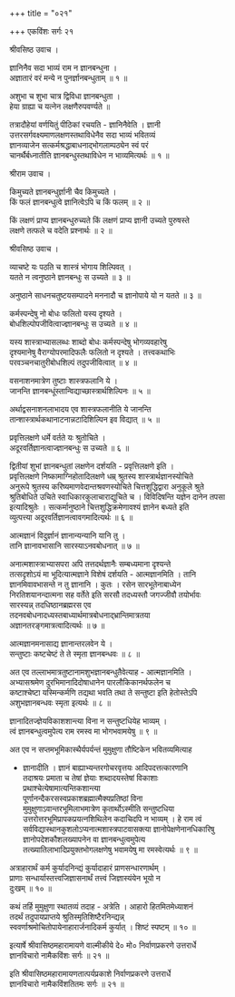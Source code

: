 +++
title = "०२१"

+++
एकविंशः सर्गः २१  
  
श्रीवसिष्ठ उवाच ।  
  
ज्ञानिनैव सदा भाव्यं राम न ज्ञानबन्धुना ।  
अज्ञातारं वरं मन्ये न पुनर्ज्ञानबन्धुताम् ॥ १ ॥  
  
अशुभा च शुभा चात्र द्विविधा ज्ञानबन्धुता ।  
हेया ग्राह्या च यत्नेन लक्षणैरुपवर्ण्यते ॥  
  
तत्रादौहेयां वर्णयितुं पीठिकां रचयति - ज्ञानिनैवेति । ज्ञानी   
उत्तरसर्गवक्ष्यमाणलक्षणस्तथाविधेनैव सदा भाव्यं भवितव्यं   
ज्ञानव्याजेन सत्कर्मश्रद्धाबाधनाद्भोगलाम्पठ्येन स्वं परं   
चानर्थैर्बध्नातीति ज्ञानबन्धुस्तथाविधेन न भाव्यमित्यर्थः ॥ १ ॥   
  
श्रीराम उवाच ।  
  
किमुच्यते ज्ञानबन्धुर्ज्ञानी चैव किमुच्यते ।  
किं फलं ज्ञानबन्धुत्वे ज्ञानित्वेऽपि च किं फलम् ॥ २ ॥  
  
किं लक्षणं प्राप्य ज्ञानबन्धुरुच्यते किं लक्षणं प्राप्य ज्ञानी उच्यते पुरुषस्ते   
लक्षणे तत्फले च वदेति प्रश्नार्थः ॥ २ ॥  
  
श्रीवसिष्ठ उवाच ।  
  
व्याचष्टे यः पठति च शास्त्रं भोगाय शिल्पिवत् ।  
यतते न त्वनुष्ठाने ज्ञानबन्धुः स उच्यते ॥ ३ ॥  
  
अनुष्ठाने साधनचतुष्टयसम्पादने मननादौ च ज्ञानोपाये यो न यतते ॥ ३ ॥  
  
कर्मस्पन्देषु नो बोधः फलितो यस्य दृश्यते ।  
बोधशिल्पोपजीवित्वाज्ज्ञानबन्धुः स उच्यते ॥ ४ ॥  
  
यस्य शास्त्राभ्यासलब्धः शाब्दो बोधः कर्मस्पन्देषु भोगव्यवहारेषु   
दृश्यमानेषु वैराग्योपरमादिफलैः फलितो न दृश्यते । तत्त्वकथाभिः   
परवञ्चनचातुरीबोधशिल्पं तदुपजीवित्वात् ॥ ४ ॥  
  
वसनाशनमात्रेण तुष्टाः शास्त्रफलानि ये ।  
जानन्ति ज्ञानबन्धूंस्तान्विद्याच्छास्त्रार्थशिल्पिनः ॥ ५ ॥  
  
अर्थाद्वसनाशनलाभादय एव शास्त्रफलानीति ये जानन्ति   
तान्शास्त्रार्थकथानाटनान्नटादिशिल्पिन इव विद्यात् ॥ ५ ॥  
  
प्रवृत्तिलक्षणे धर्मे वर्तते यः श्रुतोचिते ।  
अदूरवर्तिज्ञानत्वाज्ज्ञानबन्धुः स उच्यते ॥ ६ ॥  
  
द्वितीयां शुभां ज्ञानबन्धुतां लक्षणेन दर्शयति - प्रवृत्तिलक्षणे इति ।   
प्रवृत्तिलक्षणे निष्कामाग्निहोतादिलक्षणे धम्र् श्रुतस्य शास्त्रार्थज्ञानस्योचिते   
अनुरूपे श्रुतस्य करिष्यमाणवेदान्तश्रवणस्योचिते चित्तशुद्धिद्वारा अनुकूले श्रुते   
श्रुतिबोधिते उचिते स्वाधिकारकुलाचाराद्युचिते च । विविदिषन्ति यज्ञेन दानेन तपसा   
इत्यादिश्रुतेः । सत्कर्मानुष्ठाने चित्तशुद्धिक्रमेणावश्यं ज्ञानेन बध्यते इति   
व्युत्पत्त्या अदूरवर्तिज्ञानत्वावगमादित्यर्थः ॥ ६ ॥  
  
आत्मज्ञानं विदुर्ज्ञानं ज्ञानान्यन्यानि यानि तु ।  
तानि ज्ञानावभासानि सारस्याऽनवबोधनात् ॥ ७ ॥  
  
अनात्मशास्त्राभ्यासपरा अपि तत्तदर्थज्ञानैः सम्बध्यमाना दृश्यन्ते   
तत्सदृशोऽयं मा भूदित्यात्मज्ञाने विशेषं दर्शयति - आत्मज्ञानमिति । तानि   
ज्ञानमिवावभासन्ते न तु ज्ञानानि । कुतः । रसेन सारभूतेनाबाध्येन   
निरतिशयानन्दात्मना सह वर्तेते इति सरसौ तदध्यस्तौ जगज्जीवौ तयोर्भावः   
सारस्यन्न् तदधिष्ठानब्रह्मरस एव   
तदनवबोधनादध्यस्तबाध्यार्थमात्रबोधनाद्भ्रान्तिमात्रतया   
अज्ञानतरङ्गमात्रत्वादित्यर्थः ॥ ७ ॥  
  
आत्मज्ञानमनासाद्य ज्ञानान्तरलवेन ये ।   
सन्तुष्टाः कष्टचेष्टं ते ते स्मृता ज्ञानबन्धवः ॥ ८ ॥  
  
अत एव तल्लाभमात्रतुष्टानामशुभज्ञानबन्धुतैवेत्याह - आत्मज्ञानमिति ।   
अभ्यासश्रमेण दुरभिमानादिदोषाधानेन पारलौकिकानर्थफलेन च   
कष्टाश्चेष्टा यस्मिन्कर्मणि तद्यथा भवति तथा ते सन्तुष्टा इति हेतोस्तेऽपि   
अशुभज्ञानबन्धवः स्मृता इत्यर्थः ॥ ८ ॥  
  
ज्ञानादितज्ज्ञेयविकाशशान्त्या विना न सन्तुष्टधियेह भाव्यम् ।  
त्वं ज्ञानबन्धुत्वमुपेत्य राम रमस्व मा भोगभवामयेषु ॥ ९ ॥  
  
अत एव न सप्तमभूमिकास्थैर्यपर्यन्तं मुमुक्षुणा तौष्टिकेन भवितव्यमित्याह   
- ज्ञानादीति । ज्ञानं बाह्याभ्यन्तरगोचरवृत्तयः आदिपदत्तत्कारणानि   
तदाश्रयः प्रमाता च तेषां ज्ञेयाः शब्दादयस्तेषां विकाशाः   
प्रथाश्चेत्येषामात्यन्तिकशान्त्या   
पूर्णानन्दैकरसस्वप्रकाशब्रह्मात्मैक्यप्रतिष्ठां विना   
मुमुक्षुणाऽवान्तरभूमिलाभमात्रेण कृतार्थोऽस्मीति सन्तुष्टधिया   
उत्तरोत्तरभूमिप्रापकप्रयत्नशिथिलेन कदाचिदपि न भाव्यम् । हे राम त्वं   
सर्वविद्यास्थानकुशलोऽप्यनात्मशास्त्रपाटवासक्त्या ज्ञानोपेक्षणेनानधिकारिषु   
ज्ञानोपदेशकौशलख्यापनेन वा ज्ञानबन्धुत्वमुपेत्य   
तत्ख्यातिलाभादिप्रयुक्तभोगलक्षणेषु भवामयेषु मा रमस्वेत्यर्थः ॥ ९ ॥  
  
अत्राहारार्थं कर्म कुर्यादनिन्द्यं कुर्यादाहारं प्राणसन्धारणार्थम् ।  
प्राणाः सन्धार्यास्तत्त्वजिज्ञासनार्थं तत्त्वं जिज्ञास्यंयेन भूयो न   
दुःखम् ॥ १० ॥  
  
कथं तर्हि मुमुक्षुणा स्थातव्यं तदाह - अत्रेति । आहारो हितमितमेध्याशनं   
तदर्थं तदुपायप्राप्तये श्रुतिस्मृतिशिष्टैरनिन्द्यन्न्   
स्ववर्णाश्रमोचितोपायेनाहारार्जनादिकर्म कुर्यात् । शिष्टं स्पष्टम् ॥ १० ॥  
  
इत्यार्षे श्रीवासिष्ठमहारामायणे वाल्मीकीये दे० मो० निर्वाणप्रकरणे उत्तरार्धे   
ज्ञानविचारो नामैकविंशः सर्गः ॥ २१ ॥  
  
इति श्रीवासिष्ठमहारामायणतात्पर्यप्रकाशे निर्वाणप्रकरणे उत्तरार्धे   
ज्ञानविचारो नामैकविंशतितमः सर्गः ॥ २१ ॥  
  